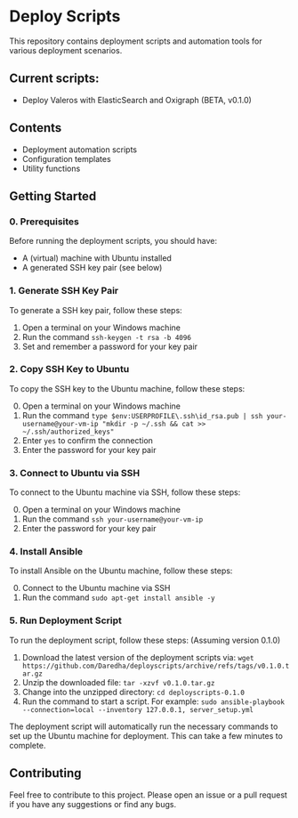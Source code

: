 # Deploy Scripts

This repository contains deployment scripts and automation tools for various deployment scenarios.

## Current scripts:
- Deploy Valeros with ElasticSearch and Oxigraph (BETA, v0.1.0)

## Contents

- Deployment automation scripts
- Configuration templates
- Utility functions

## Getting Started

### 0. Prerequisites

Before running the deployment scripts, you should have:

* A (virtual) machine with Ubuntu installed
* A generated SSH key pair (see below)

### 1. Generate SSH Key Pair

To generate a SSH key pair, follow these steps:

1. Open a terminal on your Windows machine
2. Run the command `ssh-keygen -t rsa -b 4096`
3. Set and remember a password for your key pair

### 2. Copy SSH Key to Ubuntu

To copy the SSH key to the Ubuntu machine, follow these steps:

0. Open a terminal on your Windows machine
1. Run the command
     `type $env:USERPROFILE\.ssh\id_rsa.pub | ssh your-username@your-vm-ip "mkdir -p ~/.ssh && cat >> ~/.ssh/authorized_keys"`
2. Enter `yes` to confirm the connection
3. Enter the password for your key pair

### 3. Connect to Ubuntu via SSH

To connect to the Ubuntu machine via SSH, follow these steps:

0. Open a terminal on your Windows machine
1. Run the command `ssh your-username@your-vm-ip`
2. Enter the password for your key pair

### 4. Install Ansible

To install Ansible on the Ubuntu machine, follow these steps:

0. Connect to the Ubuntu machine via SSH
1. Run the command `sudo apt-get install ansible -y`


### 5. Run Deployment Script

To run the deployment script, follow these steps:
(Assuming version 0.1.0)
1. Download the latest version of the deployment scripts via:
 `wget https://github.com/Daredha/deployscripts/archive/refs/tags/v0.1.0.tar.gz`
2. Unzip the downloaded file: `tar -xzvf v0.1.0.tar.gz`
3. Change into the unzipped directory: `cd deployscripts-0.1.0`
4. Run the command to start a script. For example: `sudo ansible-playbook --connection=local --inventory 127.0.0.1, server_setup.yml`

The deployment script will automatically run the necessary commands to set up the Ubuntu machine for deployment. This can take a few minutes to complete.


## Contributing

Feel free to contribute to this project. Please open an issue or a pull request if you have any suggestions or find any bugs.
